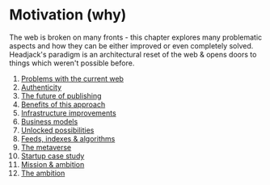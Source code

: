 # Motivation (why)

The web is broken on many fronts - this chapter explores many problematic aspects and how they can be either improved or even completely solved. Headjack's paradigm is an architectural reset of the web & opens doors to things which weren't possible before.

1. [Problems with the current web](problems_with_the_web.md)
1. [Authenticity](authenticity.md)
1. [The future of publishing](publishing.md)
1. [Benefits of this approach](benefits.md)
1. [Infrastructure improvements](infrastructure.md)
1. [Business models](business_models.md)
1. [Unlocked possibilities](possibilities.md)
1. [Feeds, indexes & algorithms](indexes_indexes_algorithms.md)
1. [The metaverse](metaverse.md)
1. [Startup case study](startup_case_study.md)
1. [Mission & ambition](mission_ambition.md)
1. [The ambition](ambition.md)

<!--

the semantic web
knowledge graph

Markets, markets everywhere!
algorithmic transparency & choice
https://www.ribbonfarm.com/2019/02/28/markets-are-eating-the-world/



- git & source code
    https://twitter.com/GeorgeSorosh/status/1556901176225980421

    https://webcache.googleusercontent.com/search?q=cache:4vqWF4-gcccJ:https://github.com/tornadocash/tornado-cli&cd=12&hl=en&ct=clnk&gl=us


- the ledger of record - science
    peer review & citations can be encoded with tags/messages

    How does crypto realign science with reproducibility?
    https://twitter.com/manveerbasra_/status/1555405612506157056

    Composable science is reproducible science.
    https://twitter.com/balajis/status/1555458319070167040

    the digital part of scientific papers can be replicatable locally

    digital chain of custody for papers & science

    science should be like open source - replicated & verified many times like code is compiled & ran

    Laws should be referable and commentable. They should be written in public & made available in the same way as open source code is

    https://twitter.com/balajis/status/1557247912874086400
    https://twitter.com/bensprecher/status/1557351733382225920

    on-chain papers
    https://twitter.com/balajis/status/1556579944754384897

-->